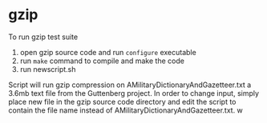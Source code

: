 # gzip

To run gzip test suite  

1. open gzip source code and run `configure` executable
2. run `make` command to compile and make the code
3. run newscript.sh

Script will run gzip compression on AMilitaryDictionaryAndGazetteer.txt a 3.6mb text file from the Guttenberg project. In order to change input, simply place new file in the gzip source code directory and edit the script to contain the file name instead of AMilitaryDictionaryAndGazetteer.txt. w

